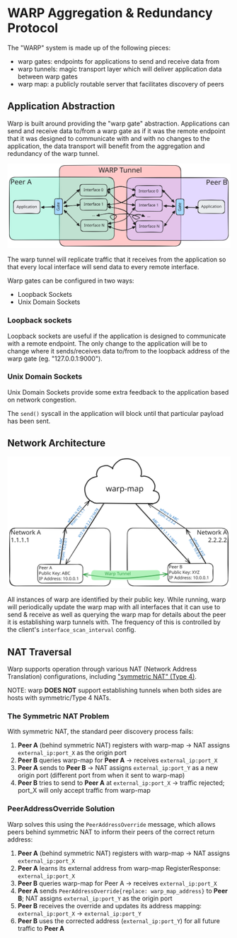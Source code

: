 # WARP Aggregation & Redundancy Protocol

The "WARP" system is made up of the following pieces:
- warp gates: endpoints for applications to send and receive data from
- warp tunnels: magic transport layer which will deliver application data between warp gates
- warp map: a publicly routable server that facilitates discovery of peers

## Application Abstraction

Warp is built around providing the "warp gate" abstraction. Applications can send and receive data to/from a warp gate
as if it was the remote endpoint that it was designed to communicate with and with no changes to the application, the
data transport will benefit from the aggregation and redundancy of the warp tunnel.

![alt text](warp-tunnel.svg "Figure 1. Warp Tunnel")

<!--- TODO: Update this when warp does something smarter  --->
The warp tunnel will replicate traffic that it receives from the application so that every local interface will send
data to every remote interface.

Warp gates can be configured in two ways:
- Loopback Sockets
- Unix Domain Sockets

### Loopback sockets

Loopback sockets are useful if the application is designed to communicate with a remote endpoint. The only change to the
application will be to change where it sends/receives data to/from to the loopback address of the warp gate
(eg. "127.0.0.1:9000").

### Unix Domain Sockets

Unix Domain Sockets provide some extra feedback to the application based on network congestion.

The `send()` syscall in the application will block until that particular payload has been sent.

## Network Architecture

![alt text](warp-map.svg "Figure 2. Warp Map")

All instances of warp are identified by their public key. While running, warp will periodically update the warp map with
all interfaces that it can use to send & receive as well as querying the warp map for details about the peer it is
establishing warp tunnels with. The frequency of this is controlled by the client's `interface_scan_interval` config.

## NAT Traversal

Warp supports operation through various NAT (Network Address Translation) configurations, including ["symmetric NAT"
(Type 4)](https://en.wikipedia.org/wiki/Network_address_translation#Methods_of_translation).

NOTE: warp **DOES NOT** support establishing tunnels when both sides are hosts with symmetric/Type 4 NATs.

### The Symmetric NAT Problem

With symmetric NAT, the standard peer discovery process fails:

1. **Peer A** (behind symmetric NAT) registers with warp-map → NAT assigns `external_ip:port_X` as the origin port
2. **Peer B** queries warp-map for **Peer A** → receives `external_ip:port_X`
3. **Peer A** sends to **Peer B** → NAT assigns `external_ip:port_Y` as a new origin port (different port from when it
   sent to warp-map)
4. **Peer B** tries to send to **Peer A** at `external_ip:port_X` → traffic rejected; port_X will only accept traffic
   from warp-map

### PeerAddressOverride Solution

Warp solves this using the `PeerAddressOverride` message, which allows peers behind symmetric NAT to inform their peers
of the correct return address:

1. **Peer A** (behind symmetric NAT) registers with warp-map → NAT assigns `external_ip:port_X`
2. **Peer A** learns its external address from warp-map RegisterResponse: `external_ip:port_X`
2. **Peer B** queries warp-map for Peer A → receives `external_ip:port_X`
2. **Peer A** sends `PeerAddressOverride{replace: warp_map_address}` to **Peer B**; NAT assigns `external_ip:port_Y` as
   the origin port
3. **Peer B** receives the override and updates its address mapping: `external_ip:port_X` → `external_ip:port_Y`
4. **Peer B** uses the corrected address (`external_ip:port_Y`) for all future traffic to **Peer A**

